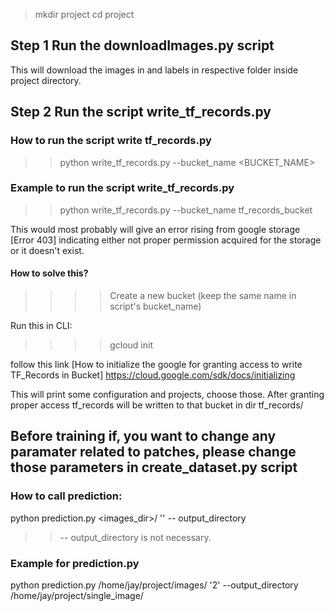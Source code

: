 > mkdir project
> cd project

## Step 1 Run the downloadImages.py script
This will download the images in and labels in respective folder inside project directory.



## Step 2 Run the script write_tf_records.py

### How to run the script write tf_records.py
>> python write_tf_records.py --bucket_name <BUCKET_NAME>

### Example to run the script write_tf_records.py
>> python write_tf_records.py --bucket_name tf_records_bucket

This would most probably will give an error rising from google storage [Error 403] indicating either not proper permission acquired for the storage or it doesn't exist.

#### How to solve this?
>>>> Create a new bucket (keep the same name in script's bucket_name)

Run this in CLI:
>>>> gcloud init

follow this link [How to initialize the google for granting access to write TF_Records in Bucket] https://cloud.google.com/sdk/docs/initializing

This will print some configuration and projects, choose those. 
After granting proper access tf_records will be written to that bucket in dir tf_records/









## Before training if, you want to change any paramater related to patches, please change those parameters in create_dataset.py script













### How to call prediction:
python prediction.py <images_dir>/ '<number of images or all>' -- output_directory <output directory where prediction are to saved>

>> -- output_directory is not necessary.

### Example for prediction.py
python prediction.py /home/jay/project/images/ '2' --output_directory /home/jay/project/single_image/

